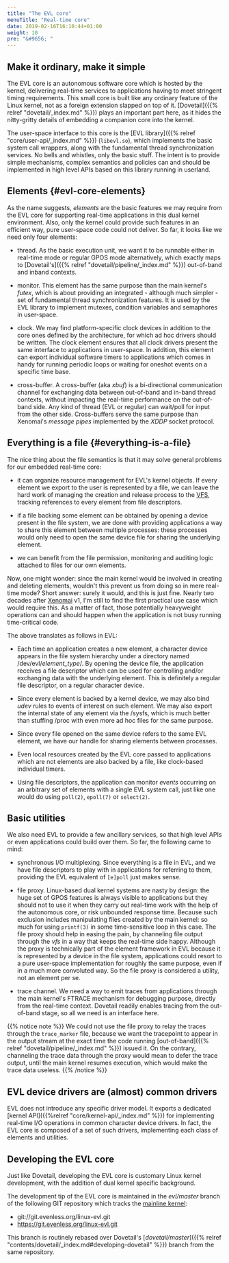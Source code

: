```yaml
---
title: "The EVL core"
menuTitle: "Real-time core"
date: 2019-02-16T16:10:44+01:00
weight: 10
pre: "&#9656; "
---
```


## Make it ordinary, make it simple

The EVL core is an autonomous software core which is hosted by the
kernel, delivering real-time services to applications having to meet
stringent timing requirements. This small core is built like any
ordinary feature of the Linux kernel, not as a foreign extension
slapped on top of it.  [Dovetail]({{% relref "dovetail/_index.md" %}})
plays an important part here, as it hides the nitty-gritty details of
embedding a companion core into the kernel.

The user-space interface to this core is the [EVL library]({{% relref
"core/user-api/_index.md" %}}) (`libevl.so`), which implements the
basic system call wrappers, along with the fundamental thread
synchronization services. No bells and whistles, only the basic
stuff. The intent is to provide simple mechanisms, complex semantics
and policies can and should be implemented in high level APIs based on
this library running in userland.

## Elements {#evl-core-elements}

As the name suggests, _elements_ are the basic features we may require
from the EVL core for supporting real-time applications in this dual
kernel environment. Also, only the kernel could provide such features
in an efficient way, pure user-space code could not deliver. So far,
it looks like we need only four elements:

- thread. As the basic execution unit, we want it to be runnable
  either in real-time mode or regular GPOS mode alternatively, which
  exactly maps to [Dovetail's]({{% relref
  "dovetail/pipeline/_index.md" %}}) out-of-band and inband contexts.

- monitor. This element has the same purpose than the main kernel's
  _futex_, which is about providing an integrated - although much
  simpler - set of fundamental thread synchronization features. It is
  used by the EVL library to implement mutexes, condition variables
  and semaphores in user-space.

- clock. We may find platform-specific clock devices in addition to
  the core ones defined by the architecture, for which ad hoc drivers
  should be written. The clock element ensures that all clock drivers
  present the same interface to applications in user-space. In
  addition, this element can export individual software timers to
  applications which comes in handy for running periodic loops or
  waiting for oneshot events on a specific time base.

- cross-buffer. A cross-buffer (aka _xbuf_) is a bi-directional
  communication channel for exchanging data between out-of-band and
  in-band thread contexts, without impacting the real-time performance
  on the out-of-band side.  Any kind of thread (EVL or regular) can
  wait/poll for input from the other side. Cross-buffers serve the
  same purpose than Xenomai's _message pipes_ implemented by the
  _XDDP_ socket protocol.

## Everything is a file {#everything-is-a-file}

The nice thing about the file semantics is that it may solve general
problems for our embedded real-time core:

- it can organize resource management for EVL's kernel objects. If
  every element we export to the user is represented by a file, we can
  leave the hard work of managing the creation and release process to
  the
  [VFS](https://www.kernel.org/doc/Documentation/filesystems/vfs.txt),
  tracking references to every element from file descriptors.

- if a file backing some element can be obtained by opening a device
  present in the file system, we are done with providing applications
  a way to share this element between multiple processes: these
  processes would only need to open the same device file for sharing
  the underlying element.

- we can benefit from the file permission, monitoring and auditing
  logic attached to files for our own elements.

Now, one might wonder: since the main kernel would be involved in
creating and deleting elements, wouldn't this prevent us from doing so
in mere real-time mode? Short answer: surely it would, and this is
just fine. Nearly two decades after [Xenomai](https://xenomai.org/)
v1, I'm still to find the first practical use case which would require
this. As a matter of fact, those potentially heavyweight operations
can and should happen when the application is not busy running
time-critical code.

The above translates as follows in EVL:

- Each time an application creates a new element, a character device
  appears in the file system hierarchy under a directory named
  /dev/evl/*element_type*/. By opening the device file, the
  application receives a file descriptor which can be used for
  controlling and/or exchanging data with the underlying element. This
  is definitely a regular file descriptor, on a regular character
  device.

- Since every element is backed by a kernel device, we may also bind
  _udev_ rules to events of interest on such element. We may also
  export the internal state of any element via the /sysfs, which is
  much better than stuffing /proc with even more ad hoc files for the
  same purpose.

- Since every file opened on the same device refers to the same EVL
  element, we have our handle for sharing elements between processes.

- Even local resources created by the EVL core passed to applications
  which are not elements are also backed by a file, like clock-based
  individual timers.

- Using file descriptors, the application can monitor _events_
  occurring on an arbitrary set of elements with a single EVL system
  call, just like one would do using `poll(2)`, `epoll(7)` or
  `select(2)`.

## Basic utilities

We also need EVL to provide a few ancillary services, so that high
level APIs or even applications could build over them. So far, the
following came to mind:

- synchronous I/O multiplexing. Since everything is a file in EVL, and
  we have file descriptors to play with in applications for referring
  to them, providing the EVL equivalent of `[e]poll` just makes sense.

- file proxy. Linux-based dual kernel systems are nasty by design: the
  huge set of GPOS features is always visible to applications but they
  should not to use it when they carry out real-time work with the
  help of the autonomous core, or risk unbounded response
  time. Because such exclusion includes manipulating files created by
  the main kernel: so much for using `printf(3)` in some
  time-sensitive loop in this case. The file proxy should help in
  easing the pain, by channeling file output through the _vfs_ in a
  way that keeps the real-time side happy. Although the proxy is
  technically part of the element framework in EVL because it is
  represented by a device in the file system, applications could
  resort to a pure user-space implementation for roughly the same
  purpose, even if in a much more convoluted way.  So the file proxy
  is considered a utility, not an element per se.

- trace channel. We need a way to emit traces from applications
  through the main kernel's FTRACE mechanism for debugging purpose,
  directly from the real-time context. Dovetail readily enables
  tracing from the out-of-band stage, so all we need is an interface
  here.

{{% notice note %}}
We could not use the file proxy to relay the traces through the
`trace_marker` file, because we want the tracepoint to appear in the
output stream at the exact time the code running [out-of-band]({{%
relref "dovetail/pipeline/_index.md" %}}) issued it. On the contrary,
channeling the trace data through the proxy would mean to defer the
trace output, until the main kernel resumes execution, which would
make the trace data useless.
{{% /notice %}}

## EVL device drivers are (almost) common drivers

EVL does not introduce any specific driver model. It exports a
dedicated [kernel API]({{%relref "core/kernel-api/_index.md" %}}) for
implementing real-time I/O operations in common character device
drivers. In fact, the EVL core is composed of a set of such drivers,
implementing each class of elements and utilities.

## Developing the EVL core

Just like Dovetail, developing the EVL core is customary Linux kernel
development, with the addition of dual kernel specific background.

The development tip of the EVL core is maintained in the
_evl/master_ branch of the following GIT repository which tracks
the [mainline
kernel](git://git.kernel.org/pub/scm/linux/kernel/git/torvalds/linux-2.6.git):

  * git://git.evenless.org/linux-evl.git
  * https://git.evenless.org/linux-evl.git

This branch is routinely rebased over Dovetail's
[_dovetail/master_]({{% relref
"contents/dovetail/_index.md#developing-dovetail" %}}) branch from the
same repository.

